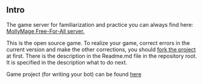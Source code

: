 ## Intro

The game server for familiarization and practice you can always find here: [MollyMage Free-For-All server.](https://dojorena.io/games/1)

This is the open source game. To realize your game, correct errors in the current version and make the other corrections, you should [fork the project](https://github.com/codenjoyme/codenjoy) at first. There is the description in the Readme.md file in the repository root. It is specified in the description what to do next.

Game project (for writing your bot) can be found [here](https://github.com/codenjoyme/codenjoy-clients.git)